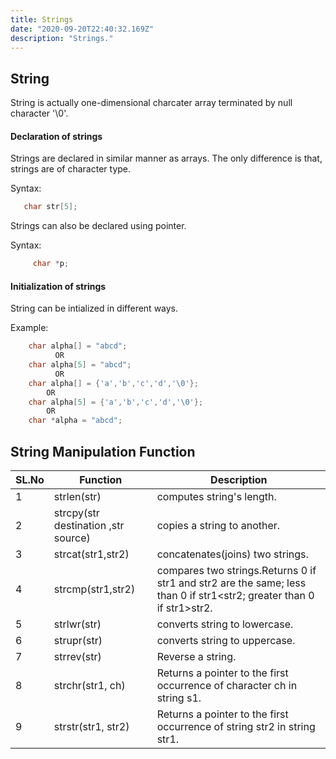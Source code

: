 ```yaml
---
title: Strings
date: "2020-09-20T22:40:32.169Z"
description: "Strings."
---
```


## String

String is actually one-dimensional charcater array terminated by null character '\0'.


#### Declaration of strings

Strings are declared in similar manner as arrays. The only difference is that, strings are of character type.

Syntax:
```c
   char str[5];
```

Strings can also be declared using pointer.

Syntax:
```c
	 char *p;
```

#### Initialization of strings

String can be intialized in different ways.

Example:
```c
	char alpha[] = "abcd";
	      OR
	char alpha[5] = "abcd";
	      OR
	char alpha[] = {'a','b','c','d','\0'};
        OR
	char alpha[5] = {'a','b','c','d','\0'};
        OR
	char *alpha = "abcd";
```


## String Manipulation Function

| SL.No | Function                            | Description                                                                                                          |
| ----- | ----------------------------------- | -------------------------------------------------------------------------------------------------------------------- |
| 1     | strlen(str)                         | computes string's length.                                                                                            |
| 2     | strcpy(str destination ,str source) | copies a string to another.                                                                                          |
| 3     | strcat(str1,str2)                   | concatenates(joins) two strings.                                                                                     |
| 4     | strcmp(str1,str2)                   | compares two strings.Returns 0 if str1 and str2 are the same; less than 0 if str1<str2; greater than 0 if str1>str2. |
| 5     | strlwr(str)                         | converts string to lowercase.                                                                                        |
| 6     | strupr(str)                         | converts string to uppercase.                                                                                        |
| 7     | strrev(str)                         | Reverse a string.                                                                                                    |
| 8     | strchr(str1, ch)                    | Returns a pointer to the first occurrence of character ch in string s1.                                              |
| 9     | strstr(str1, str2)                  | Returns a pointer to the first occurrence of string str2 in string str1.                                             |
